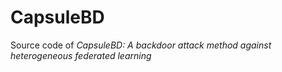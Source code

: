 # CapsuleBD

Source code of *CapsuleBD: A backdoor attack method against heterogeneous federated learning*
